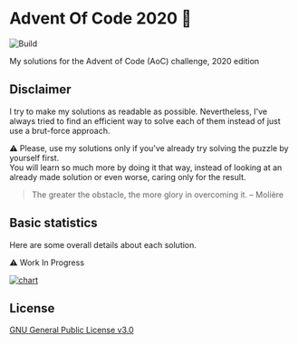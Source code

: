 # Advent Of Code 2020 🎄

![Build](https://github.com/Graygzou/advent-of-code-2020/workflows/MSBuild/badge.svg?branch=main)

My solutions for the Advent of Code (AoC) challenge, 2020 edition

## Disclaimer

I try to make my solutions as readable as possible. Nevertheless, I've always tried to find an efficient way to solve each of them instead of just use a brut-force approach.

:warning: Please, use my solutions only if you've already try solving the puzzle by yourself first.   
You will learn so much more by doing it that way, instead of looking at an already made solution or even worse, caring only for the result.

> The greater the obstacle, the more glory in overcoming it.
> – Molière

## Basic statistics

Here are some overall details about each solution.

:warning: Work In Progress

[![chart](https://image-charts.com/chart?chbh=a&chbr=5&chco=fdb45c%2C27c9c2%2C1869b7&chxl=0%3A%7CComboBreaker%7CLobbyLayout%7CCrabCups%7CCrabCombat%7CAllergenAssessment%7CJurassicJigsaw%7CMonsterMessages%7COperationOrder%7CConwayCubes%7CTicketTranslation%7CRambunctiousRecitation%7CDockingData%7CShuttleSearch%7CRainRisk%7CSeatingSystem%7CAdapterArray%7CEncodingError%7CHandheldHalting%7CHandyHaversacks%7CCustomCustoms%7CBinaryBoarding%7CPassportProcessing%7CTobogganTrajectory%7CPasswordPhilosophy%7CReportRepair&chd=t%3A2000%2C1000%2C1000%2C1000%2C2000%2C1000%2C2000%2C2000%2C1000%2C1000%2C112000%2C2000%2C1000%2C3000%2C24000%2C1000%2C2000%2C2000%2C6000%2C1000%2C1000%2C2000%2C7000%2C147000%2C2000&chdl=Time%20(ms)&chds=a&chm=N%2C000000%2C0%2C%2C10%7CN%2C000000%2C1%2C%2C10%7CN%2C000000%2C2%2C%2C10&chma=0%2C0%2C10%2C10&chs=900x600&cht=bhg&chtt=Metrics%20for%20each%20solution%20in%20chronological%20order&chxt=y)](https://github.com/Graygzou/advent-of-code-2020/actions/runs/510088424)

## License

[GNU General Public License v3.0](LICENSE)
